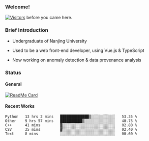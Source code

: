 ### Welcome!

[![Visitors](https://visitor-badge.laobi.icu/badge?page_id=HermitSun.HermitSun)]() before you came here.

### Brief Introduction

- Undergraduate of Nanjing University

- Used to be a web front-end developer, using Vue.js & TypeScript

- Now working on anomaly detection & data provenance analysis

### Status

#### General

[![ReadMe Card](https://github-readme-stats.hermitsun.vercel.app/api?username=HermitSun&count_private=true&show_icons=true)]()

#### Recent Works

<!--START_SECTION:waka-->
```text
Python   13 hrs 2 mins   █████████████▒░░░░░░░░░░░   53.35 % 
Other    9 hrs 57 mins   ██████████▒░░░░░░░░░░░░░░   40.75 % 
C++      41 mins         ▓░░░░░░░░░░░░░░░░░░░░░░░░   02.80 % 
CSV      35 mins         ▓░░░░░░░░░░░░░░░░░░░░░░░░   02.40 % 
Text     8 mins          ░░░░░░░░░░░░░░░░░░░░░░░░░   00.60 % 
```
<!--END_SECTION:waka-->
